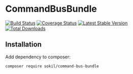 # CommandBusBundle

[![Build Status](https://travis-ci.org/sokil/CommandBusBundle.svg?branch=master)](https://travis-ci.org/sokil/CommandBusBundle)
[![Coverage Status](https://coveralls.io/repos/github/sokil/CommandBusBundle/badge.svg?branch=master&1)](https://coveralls.io/github/sokil/CommandBusBundle?branch=master)
[![Latest Stable Version](https://poser.pugx.org/sokil/command-bus-bundle/v/stable.png)](https://packagist.org/packages/sokil/command-bus-bundle)
[![Total Downloads](http://img.shields.io/packagist/dt/sokil/command-bus-bundle.svg)](https://packagist.org/packages/sokil/command-bus-bundle)

## Installation

Add dependency to composer:
```
composer require sokil/command-bus-bundle
```
